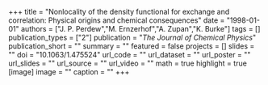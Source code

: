 +++
title = "Nonlocality of the density functional for exchange and correlation: Physical origins and chemical consequences"
date = "1998-01-01"
authors = ["J. P. Perdew","M. Ernzerhof","A. Zupan","K. Burke"]
tags = []
publication_types = ["2"]
publication = "_The Journal of Chemical Physics_"
publication_short = ""
summary = ""
featured = false
projects = []
slides = ""
doi = "10.1063/1.475524"
url_code = ""
url_dataset = ""
url_poster = ""
url_slides = ""
url_source = ""
url_video = ""
math = true
highlight = true
[image]
image = ""
caption = ""
+++

